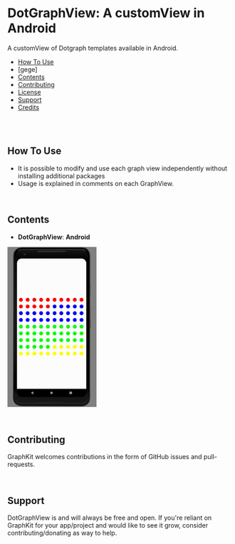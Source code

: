 # DotGraphView: A customView in Android

A customView of Dotgraph templates available in Android.

- [How To Use](#howToUse)
- [gege]
- [Contents](#contents)
- [Contributing](#contributing)
- [License](#license)
- [Support](#support)
- [Credits](#credits)

<br/>

<br/>

## How To Use

- It is possible to modify and use each graph view independently without installing additional packages
- Usage is explained in comments on each GraphView.

<br/>

## Contents

- **DotGraphView**: **Android**
<p>
<img align="center" alt="Swift" width="200px" src="img/DotGraph.png"/>
</p>

<br/>

## Contributing

GraphKit welcomes contributions in the form of GitHub issues and pull-requests.

<br/>

## Support

DotGraphView is and will always be free and open. If you're reliant on GraphKit for your app/project and would like to see it grow, consider contributing/donating as way to help.

<br/>

